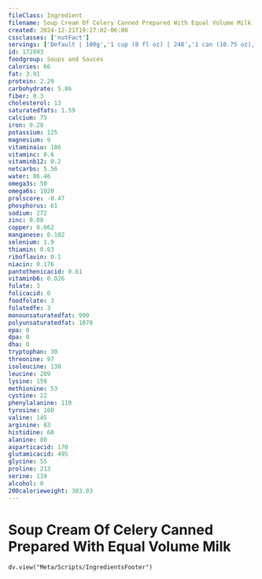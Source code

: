 ```yaml
---
fileClass: Ingredient
filename: Soup Cream Of Celery Canned Prepared With Equal Volume Milk
created: 2024-12-21T19:27:02-06:00
cssclasses: ['nutFact']
servings: ['Default | 100g','1 cup (8 fl oz) | 248','1 can (10.75 oz), prepared | 602']
id: 172893
foodgroup: Soups and Sauces
calories: 66
fat: 3.91
protein: 2.29
carbohydrate: 5.86
fiber: 0.3
cholesterol: 13
saturatedfats: 1.59
calcium: 75
iron: 0.28
potassium: 125
magnesium: 9
vitaminaiu: 186
vitaminc: 0.6
vitaminb12: 0.2
netcarbs: 5.56
water: 86.46
omega3s: 50
omega6s: 1020
pralscore: -0.47
phosphorus: 61
sodium: 272
zinc: 0.08
copper: 0.062
manganese: 0.102
selenium: 1.9
thiamin: 0.03
riboflavin: 0.1
niacin: 0.176
pantothenicacid: 0.61
vitaminb6: 0.026
folate: 3
folicacid: 0
foodfolate: 3
folatedfe: 3
monounsaturatedfat: 990
polyunsaturatedfat: 1070
epa: 0
dpa: 0
dha: 0
tryptophan: 30
threonine: 97
isoleucine: 130
leucine: 209
lysine: 159
methionine: 53
cystine: 22
phenylalanine: 110
tyrosine: 100
valine: 145
arginine: 83
histidine: 60
alanine: 80
asparticacid: 170
glutamicacid: 495
glycine: 55
proline: 213
serine: 119
alcohol: 0
200calorieweight: 303.03
---
```


# Soup Cream Of Celery Canned Prepared With Equal Volume Milk

```dataviewjs
dv.view("Meta/Scripts/IngredientsFooter")
```